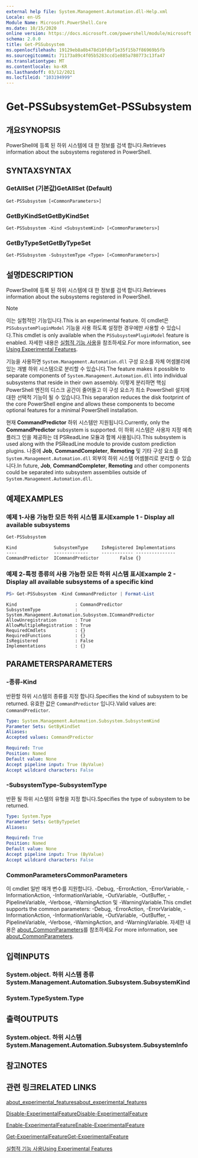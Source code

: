 ```yaml
---
external help file: System.Management.Automation.dll-Help.xml
Locale: en-US
Module Name: Microsoft.PowerShell.Core
ms.date: 10/15/2020
online version: https://docs.microsoft.com/powershell/module/microsoft.powershell.core/get-pssubsystem?view=powershell-7.2&WT.mc_id=ps-gethelp
schema: 2.0.0
title: Get-PSSubsystem
ms.openlocfilehash: 19129eb8a0b478d10fdbf1e35f15b7f86969b5fb
ms.sourcegitcommit: 71173a89c4f05b5283ccd1e885a780773c13fa47
ms.translationtype: MT
ms.contentlocale: ko-KR
ms.lasthandoff: 03/12/2021
ms.locfileid: "103194999"
---
```

# <span data-ttu-id="88840-102">Get-PSSubsystem</span><span class="sxs-lookup"><span data-stu-id="88840-102">Get-PSSubsystem</span></span>

## <span data-ttu-id="88840-103">개요</span><span class="sxs-lookup"><span data-stu-id="88840-103">SYNOPSIS</span></span>
<span data-ttu-id="88840-104">PowerShell에 등록 된 하위 시스템에 대 한 정보를 검색 합니다.</span><span class="sxs-lookup"><span data-stu-id="88840-104">Retrieves information about the subsystems registered in PowerShell.</span></span>

## <span data-ttu-id="88840-105">SYNTAX</span><span class="sxs-lookup"><span data-stu-id="88840-105">SYNTAX</span></span>

### <span data-ttu-id="88840-106">GetAllSet (기본값)</span><span class="sxs-lookup"><span data-stu-id="88840-106">GetAllSet (Default)</span></span>

```
Get-PSSubsystem [<CommonParameters>]
```

### <span data-ttu-id="88840-107">GetByKindSet</span><span class="sxs-lookup"><span data-stu-id="88840-107">GetByKindSet</span></span>

```
Get-PSSubsystem -Kind <SubsystemKind> [<CommonParameters>]
```

### <span data-ttu-id="88840-108">GetByTypeSet</span><span class="sxs-lookup"><span data-stu-id="88840-108">GetByTypeSet</span></span>

```
Get-PSSubsystem -SubsystemType <Type> [<CommonParameters>]
```

## <span data-ttu-id="88840-109">설명</span><span class="sxs-lookup"><span data-stu-id="88840-109">DESCRIPTION</span></span>

<span data-ttu-id="88840-110">PowerShell에 등록 된 하위 시스템에 대 한 정보를 검색 합니다.</span><span class="sxs-lookup"><span data-stu-id="88840-110">Retrieves information about the subsystems registered in PowerShell.</span></span>

> [!NOTE]
> <span data-ttu-id="88840-111">이는 실험적인 기능입니다.</span><span class="sxs-lookup"><span data-stu-id="88840-111">This is an experimental feature.</span></span> <span data-ttu-id="88840-112">이 cmdlet은 `PSSubsystemPluginModel` 기능을 사용 하도록 설정한 경우에만 사용할 수 있습니다.</span><span class="sxs-lookup"><span data-stu-id="88840-112">This cmdlet is only available when the `PSSubsystemPluginModel` feature is enabled.</span></span> <span data-ttu-id="88840-113">자세한 내용은 [실험적 기능 사용](/powershell/scripting/learn/experimental-features)을 참조하세요.</span><span class="sxs-lookup"><span data-stu-id="88840-113">For more information, see [Using Experimental Features](/powershell/scripting/learn/experimental-features).</span></span>

<span data-ttu-id="88840-114">기능을 사용하면 `System.Management.Automation.dll` 구성 요소를 자체 어셈블리에 있는 개별 하위 시스템으로 분리할 수 있습니다.</span><span class="sxs-lookup"><span data-stu-id="88840-114">The feature makes it possible to separate components of `System.Management.Automation.dll` into individual subsystems that reside in their own assembly.</span></span> <span data-ttu-id="88840-115">이렇게 분리하면 핵심 PowerShell 엔진의 디스크 공간이 줄어들고 이 구성 요소가 최소 PowerShell 설치에 대한 선택적 기능이 될 수 있습니다.</span><span class="sxs-lookup"><span data-stu-id="88840-115">This separation reduces the disk footprint of the core PowerShell engine and allows these components to become optional features for a minimal PowerShell installation.</span></span>

<span data-ttu-id="88840-116">현재 **CommandPredictor** 하위 시스템만 지원됩니다.</span><span class="sxs-lookup"><span data-stu-id="88840-116">Currently, only the **CommandPredictor** subsystem is supported.</span></span> <span data-ttu-id="88840-117">이 하위 시스템은 사용자 지정 예측 플러그 인을 제공하는 데 PSReadLine 모듈과 함께 사용됩니다.</span><span class="sxs-lookup"><span data-stu-id="88840-117">This subsystem is used along with the PSReadLine module to provide custom prediction plugins.</span></span> <span data-ttu-id="88840-118">나중에 **Job**, **CommandCompleter**, **Remoting** 및 기타 구성 요소를 `System.Management.Automation.dll` 외부의 하위 시스템 어셈블리로 분리할 수 있습니다.</span><span class="sxs-lookup"><span data-stu-id="88840-118">In future, **Job**, **CommandCompleter**, **Remoting** and other components could be separated into subsystem assemblies outside of `System.Management.Automation.dll`.</span></span>

## <span data-ttu-id="88840-119">예제</span><span class="sxs-lookup"><span data-stu-id="88840-119">EXAMPLES</span></span>

### <span data-ttu-id="88840-120">예제 1-사용 가능한 모든 하위 시스템 표시</span><span class="sxs-lookup"><span data-stu-id="88840-120">Example 1 - Display all available subsystems</span></span>

```powershell
Get-PSSubsystem
```

```Output
Kind              SubsystemType     IsRegistered Implementations
----              -------------     ------------ ---------------
CommandPredictor  ICommandPredictor        False {}
```

### <span data-ttu-id="88840-121">예제 2-특정 종류의 사용 가능한 모든 하위 시스템 표시</span><span class="sxs-lookup"><span data-stu-id="88840-121">Example 2 - Display all available subsystems of a specific kind</span></span>

```powershell
PS> Get-PSSubsystem -Kind CommandPredictor | Format-List
```

```Output
Kind                      : CommandPredictor
SubsystemType             : System.Management.Automation.Subsystem.ICommandPredictor
AllowUnregistration       : True
AllowMultipleRegistration : True
RequiredCmdlets           : {}
RequiredFunctions         : {}
IsRegistered              : False
Implementations           : {}
```

## <span data-ttu-id="88840-122">PARAMETERS</span><span class="sxs-lookup"><span data-stu-id="88840-122">PARAMETERS</span></span>

### <span data-ttu-id="88840-123">-종류</span><span class="sxs-lookup"><span data-stu-id="88840-123">-Kind</span></span>


<span data-ttu-id="88840-124">반환할 하위 시스템의 종류를 지정 합니다.</span><span class="sxs-lookup"><span data-stu-id="88840-124">Specifies the kind of subsystem to be returned.</span></span> <span data-ttu-id="88840-125">유효한 값은 `CommandPredictor` 입니다.</span><span class="sxs-lookup"><span data-stu-id="88840-125">Valid values are: `CommandPredictor`.</span></span>

```yaml
Type: System.Management.Automation.Subsystem.SubsystemKind
Parameter Sets: GetByKindSet
Aliases:
Accepted values: CommandPredictor

Required: True
Position: Named
Default value: None
Accept pipeline input: True (ByValue)
Accept wildcard characters: False
```

### <span data-ttu-id="88840-126">-SubsystemType</span><span class="sxs-lookup"><span data-stu-id="88840-126">-SubsystemType</span></span>

<span data-ttu-id="88840-127">반환 될 하위 시스템의 유형을 지정 합니다.</span><span class="sxs-lookup"><span data-stu-id="88840-127">Specifies the type of subsystem to be returned.</span></span>

```yaml
Type: System.Type
Parameter Sets: GetByTypeSet
Aliases:

Required: True
Position: Named
Default value: None
Accept pipeline input: True (ByValue)
Accept wildcard characters: False
```

### <span data-ttu-id="88840-128">CommonParameters</span><span class="sxs-lookup"><span data-stu-id="88840-128">CommonParameters</span></span>

<span data-ttu-id="88840-129">이 cmdlet 일반 매개 변수를 지원합니다. -Debug, -ErrorAction, -ErrorVariable, -InformationAction, -InformationVariable, -OutVariable, -OutBuffer, -PipelineVariable, -Verbose, -WarningAction 및 -WarningVariable.</span><span class="sxs-lookup"><span data-stu-id="88840-129">This cmdlet supports the common parameters: -Debug, -ErrorAction, -ErrorVariable, -InformationAction, -InformationVariable, -OutVariable, -OutBuffer, -PipelineVariable, -Verbose, -WarningAction, and -WarningVariable.</span></span> <span data-ttu-id="88840-130">자세한 내용은 [about_CommonParameters](http://go.microsoft.com/fwlink/?LinkID=113216)를 참조하세요.</span><span class="sxs-lookup"><span data-stu-id="88840-130">For more information, see [about_CommonParameters](http://go.microsoft.com/fwlink/?LinkID=113216).</span></span>

## <span data-ttu-id="88840-131">입력</span><span class="sxs-lookup"><span data-stu-id="88840-131">INPUTS</span></span>

### <span data-ttu-id="88840-132">System.object. 하위 시스템 종류</span><span class="sxs-lookup"><span data-stu-id="88840-132">System.Management.Automation.Subsystem.SubsystemKind</span></span>

### <span data-ttu-id="88840-133">System.Type</span><span class="sxs-lookup"><span data-stu-id="88840-133">System.Type</span></span>

## <span data-ttu-id="88840-134">출력</span><span class="sxs-lookup"><span data-stu-id="88840-134">OUTPUTS</span></span>

### <span data-ttu-id="88840-135">System.object. 하위 시스템</span><span class="sxs-lookup"><span data-stu-id="88840-135">System.Management.Automation.Subsystem.SubsystemInfo</span></span>

## <span data-ttu-id="88840-136">참고</span><span class="sxs-lookup"><span data-stu-id="88840-136">NOTES</span></span>

## <span data-ttu-id="88840-137">관련 링크</span><span class="sxs-lookup"><span data-stu-id="88840-137">RELATED LINKS</span></span>

[<span data-ttu-id="88840-138">about_experimental_features</span><span class="sxs-lookup"><span data-stu-id="88840-138">about_experimental_features</span></span>](about/about_experimental_features.md)

[<span data-ttu-id="88840-139">Disable-ExperimentalFeature</span><span class="sxs-lookup"><span data-stu-id="88840-139">Disable-ExperimentalFeature</span></span>](Disable-ExperimentalFeature.md)

[<span data-ttu-id="88840-140">Enable-ExperimentalFeature</span><span class="sxs-lookup"><span data-stu-id="88840-140">Enable-ExperimentalFeature</span></span>](Get-ExperimentalFeature.md)

[<span data-ttu-id="88840-141">Get-ExperimentalFeature</span><span class="sxs-lookup"><span data-stu-id="88840-141">Get-ExperimentalFeature</span></span>](Get-ExperimentalFeature.md)

[<span data-ttu-id="88840-142">실험적 기능 사용</span><span class="sxs-lookup"><span data-stu-id="88840-142">Using Experimental Features</span></span>](/powershell/scripting/learn/experimental-features)
